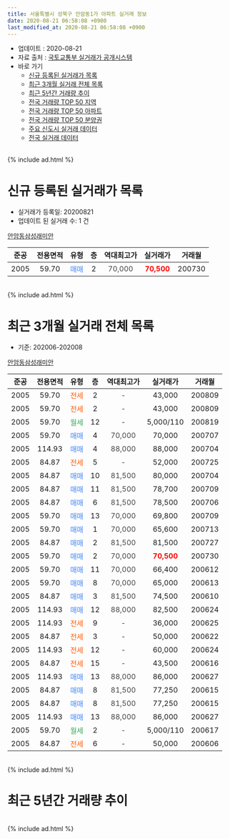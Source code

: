 ```yaml
---
title: 서울특별시 성북구 안암동1가 아파트 실거래 정보
date: 2020-08-21 06:58:08 +0900
last_modified_at: 2020-08-21 06:58:08 +0900
---
```


* 업데이트 : 2020-08-21
* 자료 출처 : [국토교통부 실거래가 공개시스템](http://rt.molit.go.kr)
* 바로 가기
    * [신규 등록된 실거래가 목록](#신규-등록된-실거래가-목록)
    * [최근 3개월 실거래 전체 목록](#최근-3개월-실거래-전체-목록)
    * [최근 5년간 거래량 추이](#최근-5년간-거래량-추이)
    * [전국 거래량 TOP 50 지역](https://inasie.github.io/apt-trade-info/최근-3개월-전국에서-가장-거래가-많이-발생한-지역)
    * [전국 거래량 TOP 50 아파트](https://inasie.github.io/apt-trade-info/최근-3개월-전국에서-가장-거래가-많이-발생한-아파트)
    * [전국 거래량 TOP 50 분양권](https://inasie.github.io/apt-trade-info/최근-3개월-전국에서-가장-거래가-많이-발생한-분양권)
    * [주요 신도시 실거래 데이터](https://inasie.github.io/apt-trade-info/주요-신도시)
    * [전국 실거래 데이터](https://inasie.github.io/apt-trade-info/전국)
<br>
{% include ad.html %}
<br>

# 신규 등록된 실거래가 목록
* 실거래가 등록일: 20200821
* 업데이트 된 실거래 수: 1 건


[안암동삼성래미안](https://search.naver.com/search.naver?query=%EC%84%9C%EC%9A%B8%ED%8A%B9%EB%B3%84%EC%8B%9C+%EC%84%B1%EB%B6%81%EA%B5%AC+%EC%95%88%EC%95%94%EB%8F%991%EA%B0%80+%EC%95%88%EC%95%94%EB%8F%99%EC%82%BC%EC%84%B1%EB%9E%98%EB%AF%B8%EC%95%88)

|준공|전용면적|유형|층|역대최고가|실거래가|거래월|
|:---:|:---:|:---:|:---:|:---:|:---:|:---:|
|2005|59.70|<span style="color:#4285f3">매매</span>|2|<span style="color:#444444">70,000</span>|<b><span style="color:#ff0000">70,500</span></b>|200730|


<br>
{% include ad.html %}
<br>

# 최근 3개월 실거래 전체 목록
* 기준: 202006-202008


[안암동삼성래미안](https://search.naver.com/search.naver?query=%EC%84%9C%EC%9A%B8%ED%8A%B9%EB%B3%84%EC%8B%9C+%EC%84%B1%EB%B6%81%EA%B5%AC+%EC%95%88%EC%95%94%EB%8F%991%EA%B0%80+%EC%95%88%EC%95%94%EB%8F%99%EC%82%BC%EC%84%B1%EB%9E%98%EB%AF%B8%EC%95%88)

|준공|전용면적|유형|층|역대최고가|실거래가|거래월|
|:---:|:---:|:---:|:---:|:---:|:---:|:---:|
|2005|59.70|<span style="color:#ff5a00">전세</span>|2|<span style="color:#444444">-</span>|43,000|200809|
|2005|59.70|<span style="color:#ff5a00">전세</span>|2|<span style="color:#444444">-</span>|43,000|200809|
|2005|59.70|<span style="color:#34a853">월세</span>|12|<span style="color:#444444">-</span>|5,000/110|200819|
|2005|59.70|<span style="color:#4285f3">매매</span>|4|<span style="color:#444444">70,000</span>|70,000|200707|
|2005|114.93|<span style="color:#4285f3">매매</span>|4|<span style="color:#444444">88,000</span>|88,000|200704|
|2005|84.87|<span style="color:#ff5a00">전세</span>|5|<span style="color:#444444">-</span>|52,000|200725|
|2005|84.87|<span style="color:#4285f3">매매</span>|10|<span style="color:#444444">81,500</span>|80,000|200704|
|2005|84.87|<span style="color:#4285f3">매매</span>|11|<span style="color:#444444">81,500</span>|78,700|200709|
|2005|84.87|<span style="color:#4285f3">매매</span>|6|<span style="color:#444444">81,500</span>|78,500|200706|
|2005|59.70|<span style="color:#4285f3">매매</span>|13|<span style="color:#444444">70,000</span>|69,800|200709|
|2005|59.70|<span style="color:#4285f3">매매</span>|1|<span style="color:#444444">70,000</span>|65,600|200713|
|2005|84.87|<span style="color:#4285f3">매매</span>|2|<span style="color:#444444">81,500</span>|81,500|200727|
|2005|59.70|<span style="color:#4285f3">매매</span>|2|<span style="color:#444444">70,000</span>|<b><span style="color:#ff0000">70,500</span></b>|200730|
|2005|59.70|<span style="color:#4285f3">매매</span>|11|<span style="color:#444444">70,000</span>|66,400|200612|
|2005|59.70|<span style="color:#4285f3">매매</span>|8|<span style="color:#444444">70,000</span>|65,000|200613|
|2005|84.87|<span style="color:#4285f3">매매</span>|3|<span style="color:#444444">81,500</span>|74,500|200610|
|2005|114.93|<span style="color:#4285f3">매매</span>|12|<span style="color:#444444">88,000</span>|82,500|200624|
|2005|114.93|<span style="color:#ff5a00">전세</span>|9|<span style="color:#444444">-</span>|36,000|200625|
|2005|84.87|<span style="color:#ff5a00">전세</span>|3|<span style="color:#444444">-</span>|50,000|200622|
|2005|114.93|<span style="color:#ff5a00">전세</span>|12|<span style="color:#444444">-</span>|60,000|200624|
|2005|84.87|<span style="color:#ff5a00">전세</span>|15|<span style="color:#444444">-</span>|43,500|200616|
|2005|114.93|<span style="color:#4285f3">매매</span>|13|<span style="color:#444444">88,000</span>|86,000|200627|
|2005|84.87|<span style="color:#4285f3">매매</span>|8|<span style="color:#444444">81,500</span>|77,250|200615|
|2005|84.87|<span style="color:#4285f3">매매</span>|8|<span style="color:#444444">81,500</span>|77,250|200615|
|2005|114.93|<span style="color:#4285f3">매매</span>|13|<span style="color:#444444">88,000</span>|86,000|200627|
|2005|59.70|<span style="color:#34a853">월세</span>|2|<span style="color:#444444">-</span>|5,000/110|200617|
|2005|84.87|<span style="color:#ff5a00">전세</span>|6|<span style="color:#444444">-</span>|50,000|200606|


<br>
{% include ad.html %}
<br>

# 최근 5년간 거래량 추이


<div style="width:100%;">
    <canvas id="deal_progress" height="200"></canvas>
</div>

<script>
new Chart(document.getElementById("deal_progress"), {
    type: 'line',
    data: {
        labels: ['201508','201509','201510','201511','201512','201601','201602','201603','201604','201605','201606','201607','201608','201609','201610','201611','201612','201701','201702','201703','201704','201705','201706','201707','201708','201709','201710','201711','201712','201801','201802','201803','201804','201805','201806','201807','201808','201809','201810','201811','201812','201901','201902','201903','201904','201905','201906','201907','201908','201909','201910','201911','201912','202001','202002','202003','202004','202005','202006','202007','202008'],
        datasets: [{
            label: '매매',
            pointRadius: 1,
            data: [1, 3, 3, 3, 4, 0, 1, 2, 4, 1, 5, 6, 1, 4, 4, 2, 3, 1, 2, 1, 0, 4, 8, 4, 1, 6, 1, 2, 2, 4, 3, 5, 7, 5, 2, 1, 6, 10, 2, 1, 0, 1, 0, 2, 1, 2, 2, 0, 2, 2, 9, 5, 4, 1, 4, 0, 0, 2, 8, 9, 0],
            borderColor: "rgba(255, 201, 14, 1)",
            backgroundColor: "rgba(255, 201, 14, 0.5)",
            fill: false,
            lineTension: 0
        },{
            label: '전월세',
            pointRadius: 1,
            data: [1, 1, 5, 4, 8, 4, 6, 8, 3, 1, 1, 7, 1, 3, 6, 6, 4, 4, 6, 8, 10, 2, 3, 5, 4, 3, 2, 2, 2, 7, 3, 9, 2, 2, 2, 1, 3, 3, 5, 8, 6, 7, 9, 6, 2, 6, 2, 4, 3, 1, 2, 2, 3, 3, 11, 3, 2, 0, 6, 1, 3],
            borderColor: "rgba(0, 141, 185, 1)",
            backgroundColor: "rgba(0, 141, 185, 0.5)",
            fill: false,
            lineTension: 0
        }
        ]
    },
    options: {
        responsive: true,
        title: {
            display: false
        },
        tooltips: {
            mode: 'index',
            intersect: false
        },
        hover: {
            mode: 'nearest',
            intersect: true
        },
        scales: {
            xAxes: [{
                display: true,
                scaleLabel: {
                    display: true,
                    labelString: '년/월'
                }
            }],
            yAxes: [{
                display: true,
                ticks: {
                    suggestedMin: 0,
                },
                scaleLabel: {
                    display: true,
                    labelString: '실거래 수'
                }
            }]
        }
    }
});

</script>


<br>
{% include ad.html %}
<br>

